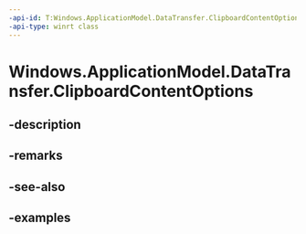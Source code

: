 ```yaml
---
-api-id: T:Windows.ApplicationModel.DataTransfer.ClipboardContentOptions
-api-type: winrt class
---
```


<!-- Class syntax.
public class ClipboardContentOptions 
-->

# Windows.ApplicationModel.DataTransfer.ClipboardContentOptions

## -description

## -remarks

## -see-also

## -examples

